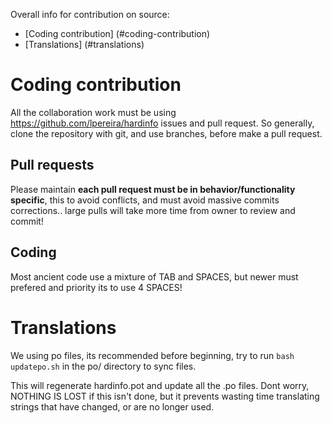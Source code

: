 Overall info for contribution on source:

* [Coding contribution] (#coding-contribution)
* [Translations] (#translations)

# Coding contribution

All the collaboration work must be using https://github.com/lpereira/hardinfo issues and pull request.
So generally, clone the repository with git, and use branches, before make a pull request.

## Pull requests

Please maintain **each pull request must be in behavior/functionality specific**, 
this to avoid conflicts, and must avoid massive commits corrections.. large pulls will take more time from owner to review and commit!

## Coding

Most ancient code use a mixture  of TAB and SPACES, but newer must 
prefered and priority its to use 4 SPACES!

# Translations

We using po files, its recommended before beginning, 
try to run `bash updatepo.sh` in the po/ directory to sync files.

This will regenerate hardinfo.pot and update all the .po files. Dont worry, 
NOTHING IS LOST if this isn't done, but it prevents wasting time translating
strings that have changed, or are no longer used.

